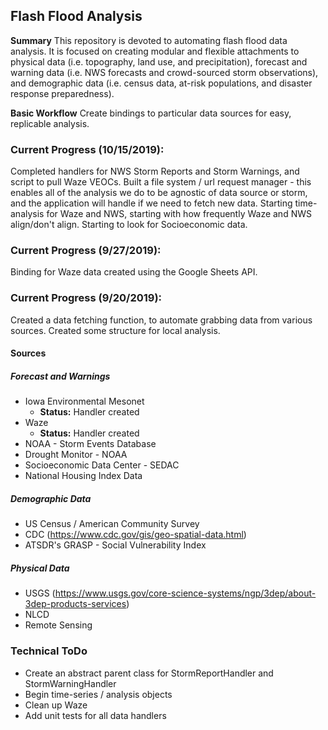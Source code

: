 ## Flash Flood Analysis

**Summary**
This repository is devoted to automating flash flood data analysis. It is focused on creating modular and flexible attachments to physical data (i.e. topography, land use, and precipitation), forecast and warning data (i.e. NWS forecasts and crowd-sourced storm observations), and demographic data (i.e. census data, at-risk populations, and disaster response preparedness).

**Basic Workflow**
Create bindings to particular data sources for easy, replicable analysis.  

### Current Progress (10/15/2019):

Completed handlers for NWS Storm Reports and Storm Warnings, and script to pull Waze VEOCs.  Built a file system / url request manager - this enables all of the analysis we do to be agnostic of data source or storm, and the application will handle if we need to fetch new data.  Starting time-analysis for Waze and NWS, starting with how frequently Waze and NWS align/don't align.  Starting to look for Socioeconomic data.

### Current Progress (9/27/2019):

Binding for Waze data created using the Google Sheets API.

### Current Progress (9/20/2019):

Created a data fetching function, to automate grabbing data from various sources.  Created some structure for local analysis.

#### Sources

##### Forecast and Warnings

* Iowa Environmental Mesonet
  * **Status:** Handler created
* Waze
  * **Status:** Handler created
* NOAA - Storm Events Database
* Drought Monitor - NOAA
* Socioeconomic Data Center - SEDAC
* National Housing Index Data

##### Demographic Data

* US Census / American Community Survey
* CDC (https://www.cdc.gov/gis/geo-spatial-data.html)
* ATSDR's GRASP - Social Vulnerability Index

##### Physical Data

* USGS (https://www.usgs.gov/core-science-systems/ngp/3dep/about-3dep-products-services)
* NLCD
* Remote Sensing

### Technical ToDo
* Create an abstract parent class for StormReportHandler and StormWarningHandler
* Begin time-series / analysis objects
* Clean up Waze
* Add unit tests for all data handlers
